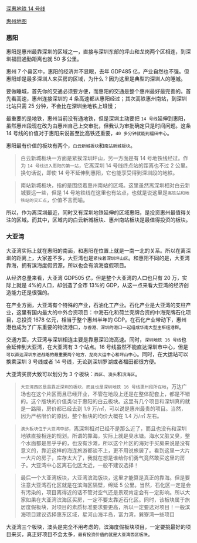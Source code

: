 [深惠地铁 14 号线](./src/subway_14.jpg)

[惠州地图](./src/huizhou_map.jpg)

### 惠阳

惠阳是惠州最靠深圳的区域之一，直接与深圳东部的坪山和龙岗两个区相连，到深圳福田通勤距离也就 50 多公里。

惠州 7 个县区中，惠阳的经济并不显眼，去年 GDP485 亿，产业自然也不强。但惠阳却是最多深圳人来买房的区域，为什么？因为这里是典型的深圳人的睡城。

要做睡城，首先你的交通必须要方便，而惠阳的交通是整个惠州最好最完善的。首先看高速，惠州连接深圳的 4 条高速都从惠阳经过；其次高铁惠州南站，到深圳北站只需 25 分钟，不会比在深圳坐地铁上班慢；

最重要的是地铁，惠州当前没有通地铁，但是深圳主动要把 `14 号线`延伸到惠阳，虽然惠州段现在改为由惠州自己上交审批，但我认为审批确定只是时间问题。这条 14 号线的价值对于惠阳来说甚至比高铁还重要，`40 多分钟就能到福田中心`。

惠阳最有价值的板块有两个，`白云新城板块`和`南站新城板块`。

> 白云新城板块一方面是紧挨深圳坪山，另一方面是有 14 号地铁线经过。作为 `14 号线进入惠阳的第一站`，它离深圳 14 号线终点站的距离也不过 2 公里。换句话说，即使 14 号不延伸到惠阳，它也能享受得到深圳段的地铁。

> 南站新城板块，指的是围绕着惠州南站的区域。这里虽然离深圳相对白云新城要远一些，但是 14 号地铁线在这里也有站点，也就是说这里是`高铁站和地铁站的交汇点`，价值不言而喻。

所以，作为离深圳最近，同时又有深圳地铁延伸的区域惠阳，是投资惠州最值得关注的区域。而其中，区域内的白云新城板块、惠州南站板块是最值得投资的板块。

### 大亚湾

大亚湾实际上就在惠阳的南面，和惠阳在位置上就是一南一北的关系。所以在离深圳的距离上，大家差不多，大亚湾也是`紧挨着深圳坪山区`。和惠阳不同的是，大亚湾靠海，拥有滨海度假资源，所以也会有滨海度假项目。

从经济总量来看，大亚湾 GDP505 亿，但是整个大亚湾的人口也只有 20 万，实际上就是 4%的人口，却创造了全市 13%的 GDP，从这一点来看大亚湾的经济创造能力还是很强的。

在产业方面，大亚湾有个特殊的产业，石油化工产业。石化产业是大亚湾的支柱产业，这里有国内最大的中外合资项目：中海石化和荷兰壳牌合资的中海壳牌石化项目，总投资 1678 亿元，相当于整个惠州半年的 GDP。在石化产业带动下，惠州港也成为了广东重要的物流港口，`与香港、深圳的港口一起组成华南大型主枢纽港群`。

交通方面，大亚湾与深圳相连主要是靠惠深沿海高速。同时，`深圳地铁 16 号线`也会延伸到大亚湾，在大亚湾有 3 个站点。16 号线虽然不能直达深圳市中心，但是`可以直达深圳东进战略的最重要两个地方，龙岗大运中心和坪山中心`。同时，在大运站可以换乘深圳 3 号线或者 14 号线，无论到深圳罗湖或者福田都很方便。

大亚湾买房大致可以划分为 3 个板块：`西区`、`澳头`和`滨海区`。

> `大亚湾西区是最靠近深圳的板块，而且也是深圳地铁 16 号线惠州段所在地`，万达广场也在这个片区而且已经开业，不管在地段上还是在整体配套上，都是不错的。这个版块的价值类似于惠阳的白云板块。这里有几个项目和深圳真的就是一路隔，房价都已经去到 1.9 万/㎡，可以说是惠州最贵的项目。当然，因为严格限价的原因，整个板块的均价大概在 1.4 万/㎡ 左右。

> `澳头板块位于大亚湾中部`，离深圳相对已经不是那么近了，而且也没有和深圳地铁直接相连的规划。所谓的靠海，实际上就是臭水塘。海水又脏又臭，整个水面都是黑乎乎的，也没有沙滩，所以这个片区的海对于买房来说是没有意义的，靠近这样的海连旅游都谈不上，更不用说旅居了。看到这里一大片一大片的房子，库存太大了，我就在想是谁给你们勇气竟然敢买这里的房子。大亚湾中心区离石化区太近，一般不建议选择！

> 最后一个大亚湾板块，大亚湾滨海版块，这里才能算是真正的靠海。但是要注意大亚湾石化区就是在滨海区隔壁，绵延 5 公里。当然，石化区一定是会有污染的，项目离得近的话不管对空气还是景观肯定会有一定影响。所以大家如果在大亚湾滨海区买房，一定不要太靠近石化区。同时，该板块属于旅居度假板块，对项目的素质标准要求要更高，所以一定要选对项目！一般滨海项目建议选择惠东区域，星河山海半岛，富力湾，巽寮湾一些项目

大亚湾三个板块，澳头是完全不用考虑的，滨海度假板块项目，一定要挑最好的项目来买，真正好项目不会太多，`最有投资价值的就是大亚湾西区板块`。
